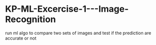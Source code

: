 # KP-ML-Excercise-1---Image-Recognition
run ml algo to compare two sets of images and test if the prediction are accurate or not
